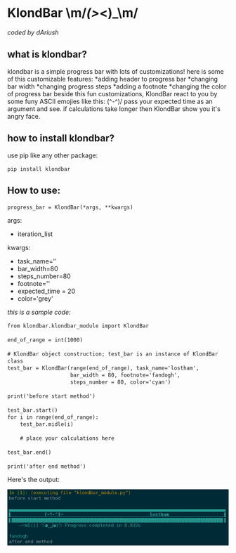 # KlondBar \m/_(>_<)_\m/
*coded by dAriush*

## what is klondbar?
klondbar is a simple progress bar with lots of customizations!
here is some of this customizable features:
*adding header to progress bar
*changing bar width
*changing progress steps
*adding a footnote
*changing the color of progress bar
beside this fun customizations, KlondBar react to you by some funy ASCII emojies like this: \(^-^)/
pass your expected time as an argument and see. if calculations take longer then KlondBar show you it's angry face.

## how to install klondbar?
use pip like any other package:

    pip install klondbar

## How to use:

    progress_bar = KlondBar(*args, **kwargs)
    
args:
 * iteration_list

kwargs:
* task_name=''
* bar_width=80
* steps_number=80
* footnote=''
* expected_time = 20
* color='grey'

*this is a sample code:*

    from klondbar.klondbar_module import KlondBar
    
    end_of_range = int(1000)

    # KlondBar object construction; test_bar is an instance of KlondBar class
    test_bar = KlondBar(range(end_of_range), task_name='lostham',
                        bar_width = 80, footnote='fandogh',
                        steps_number = 80, color='cyan')

    print('before start method')
    
    test_bar.start()
    for i in range(end_of_range):
        test_bar.midle(i)
        
        # place your calculations here
        
    test_bar.end()
    
    print('after end method')

Here's the output:

![alt text][logo]

[logo]: https://github.com/dariush-bahrami/klondbar_project/raw/master/output%20example.png
